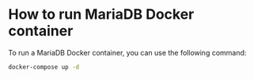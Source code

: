 # How to run MariaDB Docker container

To run a MariaDB Docker container, you can use the following command:

```bash
docker-compose up -d
```

